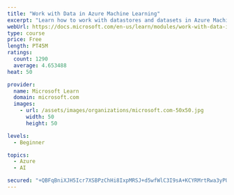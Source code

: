 ```yaml
---
title: "Work with Data in Azure Machine Learning"
excerpt: "Learn how to work with datastores and datasets in Azure Machine Learning."
webUrl: https://docs.microsoft.com/en-us/learn/modules/work-with-data-in-aml/
type: course
price: Free
length: PT45M
ratings:
  count: 1290
  average: 4.653488
heat: 50

provider:
  name: Microsoft Learn
  domain: microsoft.com
  images:
    - url: /assets/images/organizations/microsoft.com-50x50.jpg
      width: 50
      height: 50

levels:
  - Beginner

topics:
  - Azure
  - AI

secured: "+QBFqBniXJH5Icr7XSBPzChHi8IxpMRSJ+d5wfWlC3I9sA+KCYRMrtRwa3yPU5qCU0+BeNjxKCoZpXOBjTMtyYju8kgWCcxT0o0bf3byaY6jdcyipkeUQQh5iI2gZLecl1fJ0U8gIWPn+YLNmJsaNyCwZmmw4h1BxKWK8Dh1fAYW9YiCovz+I9cebWBecgmUZiIDLiaR13mLGkNRfutnCqTKcaxkkAltw5ib2xaHlaeAASWcH43nDrF+Nw+t4174/l4p7xTpLVwv/cI4l/lVO6pcaFz6xREiLzfT5lmu5NLDRLYCytSCjRu5nCqaS9410sXP6WuT0GOLN3BGzZ/1waFY26suJcQKLKSsuh0oEqg//ZqEeb+P805BYrh2N/r2N3LKHazk9+ozjLMkK0Z1PDaC2E3YzY1hBm0fv/8obrA=;5em1h/U45lBg/K1v4/fBYw=="
---
```


